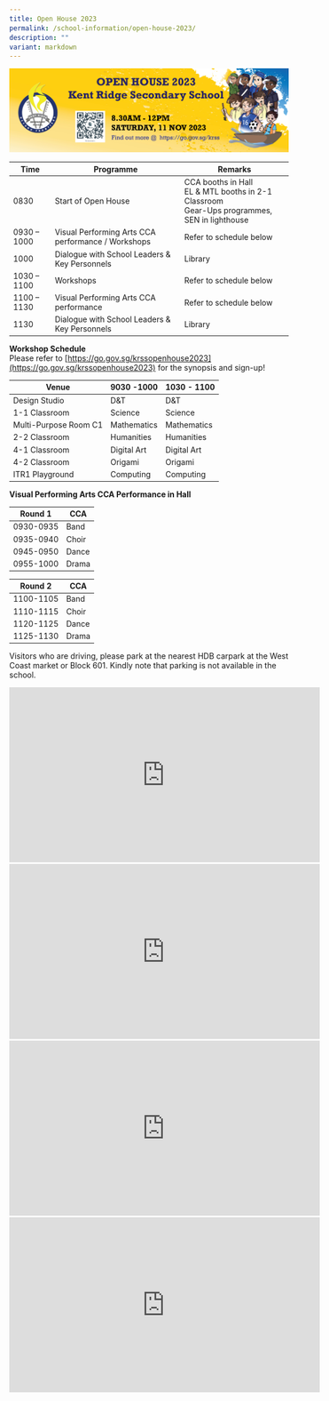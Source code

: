 ```yaml
---
title: Open House 2023
permalink: /school-information/open-house-2023/
description: ""
variant: markdown
---
```

![](/images/open-house-2023.jpg)

| Time | Programme |Remarks |
| -------- | -------- | -------- |
| 0830    |Start of Open House   |CCA booths in Hall<br> EL &amp; MTL booths in 2-1 Classroom <br>Gear-Ups programmes, SEN in lighthouse |
| 0930 – 1000 |Visual Performing Arts CCA performance / Workshops| Refer to schedule below  |
| 1000	|Dialogue with School Leaders &amp; Key Personnels|	Library|
|1030 – 1100	| Workshops	|Refer to schedule below|
|1100 – 1130|Visual Performing Arts CCA performance |	Refer to schedule below|
|1130|	Dialogue with School Leaders &amp; Key Personnels|Library |




**Workshop Schedule** <br> Please refer to [https://go.gov.sg/krssopenhouse2023](https://go.gov.sg/krssopenhouse2023) for the synopsis and sign-up! 


| Venue | 9030 -1000| 1030 - 1100 |
| -------- | -------- | -------- |
| Design Studio  |D&amp;T| D&amp;T |
| 1-1 Classroom  |Science| Science |
| Multi-Purpose Room C1  |Mathematics| Mathematics |
| 2-2 Classroom |Humanities| Humanities |
| 4-1 Classroom |Digital Art| Digital Art|
| 4-2 Classroom  |Origami| Origami |
| ITR1 Playground |Computing| Computing |

**Visual Performing Arts CCA Performance in Hall** 

| Round 1| CCA| 
| -------- | -------- | 
| 0930-0935 |Band| 
| 0935-0940 |Choir| 
| 0945-0950 |Dance| 
| 0955-1000|Drama| 

| Round 2| CCA| 
| -------- | -------- | 
| 1100-1105 |Band| 
| 1110-1115 |Choir| 
| 1120-1125 |Dance| 
| 1125-1130|Drama|

Visitors who are driving, please park at the nearest HDB carpark at the West Coast market or
Block 601. Kindly note that parking is not available in the school.

<iframe allowfullscreen="" allow="accelerometer; autoplay; clipboard-write; encrypted-media; gyroscope; picture-in-picture; web-share" frameborder="0" title="YouTube video player" src="https://www.youtube.com/embed/RFvKrK8yoto?si=YSJOU7EI0g2Xqpuz" height="315" width="560"></iframe> <br>

<iframe allowfullscreen="" allow="accelerometer; autoplay; clipboard-write; encrypted-media; gyroscope; picture-in-picture; web-share" frameborder="0" title="YouTube video player" src="https://www.youtube.com/embed/h6aJ4fgmcAk?si=j4vx4b3nWOwHHFCo" height="315" width="560"></iframe> <br>

<iframe allowfullscreen="" allow="accelerometer; autoplay; clipboard-write; encrypted-media; gyroscope; picture-in-picture; web-share" frameborder="0" title="YouTube video player" src="https://www.youtube.com/embed/CUAM0f0VwW4?si=wCbCV7KN1UwlYVMO" height="315" width="560"></iframe> <br>

<iframe allowfullscreen="" allow="accelerometer; autoplay; clipboard-write; encrypted-media; gyroscope; picture-in-picture; web-share" frameborder="0" title="YouTube video player" src="https://www.youtube.com/embed/90iTW3ze528?si=KFzK_xt9JO6XZys-" height="315" width="560"></iframe> 
